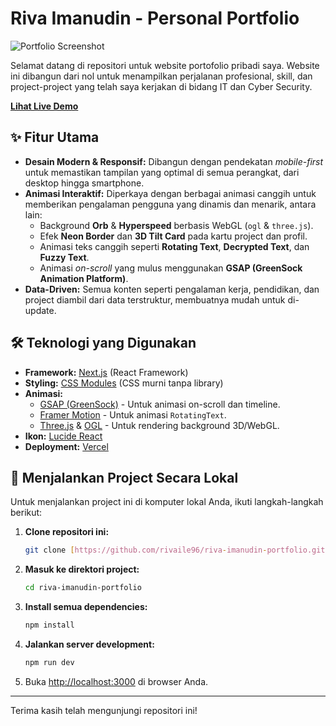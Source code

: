 # Riva Imanudin - Personal Portfolio

![Portfolio Screenshot](<GANTI_DENGAN_LINK_SCREENSHOT_LU.png>)

Selamat datang di repositori untuk website portofolio pribadi saya. Website ini dibangun dari nol untuk menampilkan perjalanan profesional, skill, dan project-project yang telah saya kerjakan di bidang IT dan Cyber Security.

**[ Lihat Live Demo](<GANTI_DENGAN_LINK_VERCEL_LU>)**

## ✨ Fitur Utama

-   **Desain Modern & Responsif:** Dibangun dengan pendekatan *mobile-first* untuk memastikan tampilan yang optimal di semua perangkat, dari desktop hingga smartphone.
-   **Animasi Interaktif:** Diperkaya dengan berbagai animasi canggih untuk memberikan pengalaman pengguna yang dinamis dan menarik, antara lain:
    -   Background **Orb** & **Hyperspeed** berbasis WebGL (`ogl` & `three.js`).
    -   Efek **Neon Border** dan **3D Tilt Card** pada kartu project dan profil.
    -   Animasi teks canggih seperti **Rotating Text**, **Decrypted Text**, dan **Fuzzy Text**.
    -   Animasi *on-scroll* yang mulus menggunakan **GSAP (GreenSock Animation Platform)**.
-   **Data-Driven:** Semua konten seperti pengalaman kerja, pendidikan, dan project diambil dari data terstruktur, membuatnya mudah untuk di-update.

## 🛠️ Teknologi yang Digunakan

-   **Framework:** [Next.js](https://nextjs.org/) (React Framework)
-   **Styling:** [CSS Modules](https://github.com/css-modules/css-modules) (CSS murni tanpa library)
-   **Animasi:**
    -   [GSAP (GreenSock)](https://gsap.com/) - Untuk animasi on-scroll dan timeline.
    -   [Framer Motion](https://www.framer.com/motion/) - Untuk animasi `RotatingText`.
    -   [Three.js](https://threejs.org/) & [OGL](https://oframe.github.io/ogl/_site/) - Untuk rendering background 3D/WebGL.
-   **Ikon:** [Lucide React](https://lucide.dev/)
-   **Deployment:** [Vercel](https://vercel.com/)

## 🚀 Menjalankan Project Secara Lokal

Untuk menjalankan project ini di komputer lokal Anda, ikuti langkah-langkah berikut:

1.  **Clone repositori ini:**
    ```bash
    git clone [https://github.com/rivaile96/riva-imanudin-portfolio.git](https://github.com/rivaile96/riva-imanudin-portfolio.git)
    ```

2.  **Masuk ke direktori project:**
    ```bash
    cd riva-imanudin-portfolio
    ```

3.  **Install semua dependencies:**
    ```bash
    npm install
    ```

4.  **Jalankan server development:**
    ```bash
    npm run dev
    ```

5.  Buka [http://localhost:3000](http://localhost:3000) di browser Anda.

---

Terima kasih telah mengunjungi repositori ini!
